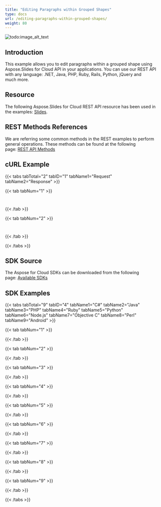 ```yaml
---
title: "Editing Paragraphs within Grouped Shapes"
type: docs
url: /editing-paragraphs-within-grouped-shapes/
weight: 80
---
```


![todo:image\_alt\_text](/plugins/servlet/confluence/placeholder/unknown-macro)
## **Introduction**
This example allows you to edit paragraphs within a grouped shape using Aspose.Slides for Cloud API in your applications. You can use our REST API with any language: .NET, Java, PHP, Ruby, Rails, Python, jQuery and much more.
## **Resource**
The following Aspose.Slides for Cloud REST API resource has been used in the examples: [Slides](https://apireference.aspose.cloud/slides/#!/SlidesDocument/SlidesDocument_PutSlidesConvert).
## **REST Methods References**
We are referring some common methods in the REST examples to perform general operations. These methods can be found at the following page: [REST API Methods](http://www.aspose.com/docs/display/rest/REST+API+Methods) 
## **cURL Example**
{{< tabs tabTotal="2" tabID="1" tabName1="Request" tabName2="Response" >}}

{{< tab tabNum="1" >}}

```java



```

{{< /tab >}}

{{< tab tabNum="2" >}}

```java



```

{{< /tab >}}

{{< /tabs >}}
## **SDK Source**
The Aspose for Cloud SDKs can be downloaded from the following page: [Available SDKs](/available-sdks-html/)
## **SDK Examples**
{{< tabs tabTotal="9" tabID="4" tabName1="C#" tabName2="Java" tabName3="PHP" tabName4="Ruby" tabName5="Python" tabName6="Node.js" tabName7="Objective C" tabName8="Perl" tabName9="Android" >}}

{{< tab tabNum="1" >}}



{{< /tab >}}

{{< tab tabNum="2" >}}



{{< /tab >}}

{{< tab tabNum="3" >}}



{{< /tab >}}

{{< tab tabNum="4" >}}



{{< /tab >}}

{{< tab tabNum="5" >}}



{{< /tab >}}

{{< tab tabNum="6" >}}



{{< /tab >}}

{{< tab tabNum="7" >}}



{{< /tab >}}

{{< tab tabNum="8" >}}



{{< /tab >}}

{{< tab tabNum="9" >}}



{{< /tab >}}

{{< /tabs >}}
